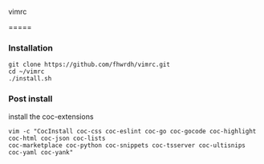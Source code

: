 vimrc

=====

### Installation

```
git clone https://github.com/fhwrdh/vimrc.git
cd ~/vimrc
./install.sh
```

### Post install

install the coc-extensions

```
vim -c "CocInstall coc-css coc-eslint coc-go coc-gocode coc-highlight coc-html coc-json coc-lists
coc-marketplace coc-python coc-snippets coc-tsserver coc-ultisnips coc-yaml coc-yank"
```
